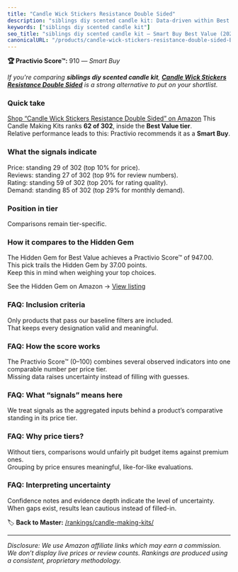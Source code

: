```yaml
---
title: "Candle Wick Stickers Resistance Double Sided"
description: "siblings diy scented candle kit: Data-driven within Best Value ranking using the Practivio Score™. Positioned by quality, value, demand, findability, momentum."
keywords: ["siblings diy scented candle kit"]
seo_title: "siblings diy scented candle kit — Smart Buy Best Value (2025)"
canonicalURL: "/products/candle-wick-stickers-resistance-double-sided-B0CWV3C45D/"
---
```


**🏆 Practivio Score™:** 910 — _Smart Buy_


*If you're comparing **siblings diy scented candle kit**, **[Candle Wick Stickers Resistance Double Sided](https://www.amazon.com/dp/B0CWV3C45D?tag=practivio-20)** is a strong alternative to put on your shortlist.*
### Quick take
[Shop “Candle Wick Stickers Resistance Double Sided” on Amazon](https://www.amazon.com/dp/B0CWV3C45D?tag=practivio-20)
This Candle Making Kits ranks **62 of 302**, inside the **Best Value tier**.  
Relative performance leads to this: Practivio recommends it as a **Smart Buy**.

### What the signals indicate
Price: standing 29 of 302 (top 10% for price).  
Reviews: standing 27 of 302 (top 9% for review numbers).  
Rating: standing 59 of 302 (top 20% for rating quality).  
Demand: standing 85 of 302 (top 29% for monthly demand).

### Position in tier
Comparisons remain tier-specific.

### How it compares to the Hidden Gem
The Hidden Gem for Best Value achieves a Practivio Score™ of 947.00.  
This pick trails the Hidden Gem by 37.00 points.  
Keep this in mind when weighing your top choices.  

See the Hidden Gem on Amazon → [View listing](https://www.amazon.com/dp/B07C2TS4H2?tag=practivio-20)

### FAQ: Inclusion criteria
Only products that pass our baseline filters are included.  
That keeps every designation valid and meaningful.

### FAQ: How the score works
The Practivio Score™ (0–100) combines several observed indicators into one comparable number per price tier.  
Missing data raises uncertainty instead of filling with guesses.

### FAQ: What “signals” means here
We treat signals as the aggregated inputs behind a product’s comparative standing in its price tier.

### FAQ: Why price tiers?
Without tiers, comparisons would unfairly pit budget items against premium ones.  
Grouping by price ensures meaningful, like-for-like evaluations.

### FAQ: Interpreting uncertainty
Confidence notes and evidence depth indicate the level of uncertainty.  
When gaps exist, results lean cautious instead of filled-in.


🏷️ **Back to Master:** [/rankings/candle-making-kits/](/rankings/candle-making-kits/)

---
_Disclosure: We use Amazon affiliate links which may earn a commission. We don’t display live prices or review counts. Rankings are produced using a consistent, proprietary methodology._
